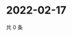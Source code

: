# 2022-02-17

共 0 条

<!-- BEGIN WEIBO -->
<!-- 最后更新时间 Thu Feb 17 2022 14:11:42 GMT+0800 (China Standard Time) -->

<!-- END WEIBO -->
